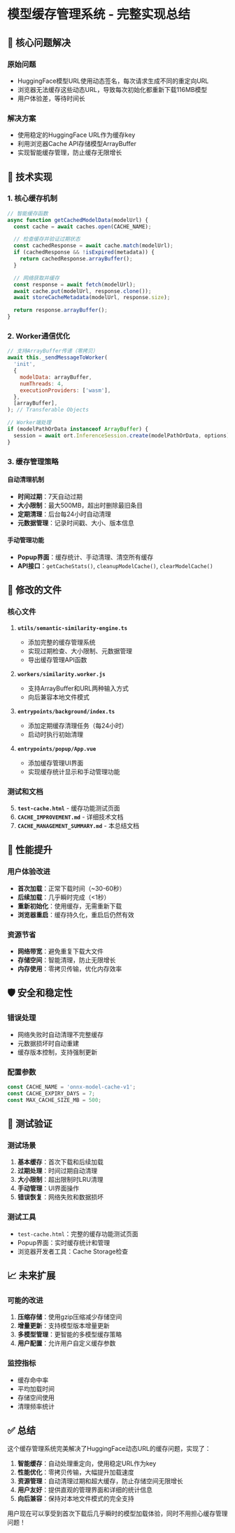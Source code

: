 # 模型缓存管理系统 - 完整实现总结

## 🎯 核心问题解决

### 原始问题

- HuggingFace模型URL使用动态签名，每次请求生成不同的重定向URL
- 浏览器无法缓存这些动态URL，导致每次初始化都重新下载116MB模型
- 用户体验差，等待时间长

### 解决方案

- 使用稳定的HuggingFace URL作为缓存key
- 利用浏览器Cache API存储模型ArrayBuffer
- 实现智能缓存管理，防止缓存无限增长

## 🔧 技术实现

### 1. 核心缓存机制

```javascript
// 智能缓存函数
async function getCachedModelData(modelUrl) {
  const cache = await caches.open(CACHE_NAME);

  // 检查缓存并验证过期状态
  const cachedResponse = await cache.match(modelUrl);
  if (cachedResponse && !isExpired(metadata)) {
    return cachedResponse.arrayBuffer();
  }

  // 网络获取并缓存
  const response = await fetch(modelUrl);
  await cache.put(modelUrl, response.clone());
  await storeCacheMetadata(modelUrl, response.size);

  return response.arrayBuffer();
}
```

### 2. Worker通信优化

```javascript
// 支持ArrayBuffer传递（零拷贝）
await this._sendMessageToWorker(
  'init',
  {
    modelData: arrayBuffer,
    numThreads: 4,
    executionProviders: ['wasm'],
  },
  [arrayBuffer],
); // Transferable Objects

// Worker端处理
if (modelPathOrData instanceof ArrayBuffer) {
  session = await ort.InferenceSession.create(modelPathOrData, options);
}
```

### 3. 缓存管理策略

#### 自动清理机制

- **时间过期**：7天自动过期
- **大小限制**：最大500MB，超出时删除最旧条目
- **定期清理**：后台每24小时自动清理
- **元数据管理**：记录时间戳、大小、版本信息

#### 手动管理功能

- **Popup界面**：缓存统计、手动清理、清空所有缓存
- **API接口**：`getCacheStats()`, `cleanupModelCache()`, `clearModelCache()`

## 📁 修改的文件

### 核心文件

1. **`utils/semantic-similarity-engine.ts`**

   - 添加完整的缓存管理系统
   - 实现过期检查、大小限制、元数据管理
   - 导出缓存管理API函数

2. **`workers/similarity.worker.js`**

   - 支持ArrayBuffer和URL两种输入方式
   - 向后兼容本地文件模式

3. **`entrypoints/background/index.ts`**

   - 添加定期缓存清理任务（每24小时）
   - 启动时执行初始清理

4. **`entrypoints/popup/App.vue`**
   - 添加缓存管理UI界面
   - 实现缓存统计显示和手动管理功能

### 测试和文档

5. **`test-cache.html`** - 缓存功能测试页面
6. **`CACHE_IMPROVEMENT.md`** - 详细技术文档
7. **`CACHE_MANAGEMENT_SUMMARY.md`** - 本总结文档

## 🚀 性能提升

### 用户体验改进

- **首次加载**：正常下载时间（~30-60秒）
- **后续加载**：几乎瞬时完成（<1秒）
- **重新初始化**：使用缓存，无需重新下载
- **浏览器重启**：缓存持久化，重启后仍然有效

### 资源节省

- **网络带宽**：避免重复下载大文件
- **存储空间**：智能清理，防止无限增长
- **内存使用**：零拷贝传输，优化内存效率

## 🛡️ 安全和稳定性

### 错误处理

- 网络失败时自动清理不完整缓存
- 元数据损坏时自动重建
- 缓存版本控制，支持强制更新

### 配置参数

```javascript
const CACHE_NAME = 'onnx-model-cache-v1';
const CACHE_EXPIRY_DAYS = 7;
const MAX_CACHE_SIZE_MB = 500;
```

## 🧪 测试验证

### 测试场景

1. **基本缓存**：首次下载和后续加载
2. **过期处理**：时间过期自动清理
3. **大小限制**：超出限制时LRU清理
4. **手动管理**：UI界面操作
5. **错误恢复**：网络失败和数据损坏

### 测试工具

- `test-cache.html`：完整的缓存功能测试页面
- Popup界面：实时缓存统计和管理
- 浏览器开发者工具：Cache Storage检查

## 📈 未来扩展

### 可能的改进

1. **压缩存储**：使用gzip压缩减少存储空间
2. **增量更新**：支持模型版本增量更新
3. **多模型管理**：更智能的多模型缓存策略
4. **用户配置**：允许用户自定义缓存参数

### 监控指标

- 缓存命中率
- 平均加载时间
- 存储空间使用
- 清理频率统计

## ✅ 总结

这个缓存管理系统完美解决了HuggingFace动态URL的缓存问题，实现了：

1. **智能缓存**：自动处理重定向，使用稳定URL作为key
2. **性能优化**：零拷贝传输，大幅提升加载速度
3. **资源管理**：自动清理过期和超大缓存，防止存储空间无限增长
4. **用户友好**：提供直观的管理界面和详细的统计信息
5. **向后兼容**：保持对本地文件模式的完全支持

用户现在可以享受到首次下载后几乎瞬时的模型加载体验，同时不用担心缓存管理问题！
